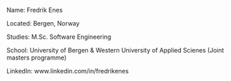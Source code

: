 <p>Name: Fredrik Enes</p>
<p>Located: Bergen, Norway </p> 
<p>Studies: M.Sc. Software Engineering </p>
<p>School: University of Bergen & Western University of Applied Scienes (Joint masters programme) </p>
<p>LinkedIn: www.linkedin.com/in/fredrikenes </p>
